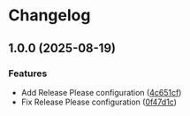 # Changelog

## 1.0.0 (2025-08-19)


### Features

* Add Release Please configuration ([4c651cf](https://github.com/skorokithakis/dox/commit/4c651cf701612de1901d11bd49f953f6eb74f610))
* Fix Release Please configuration ([0f47d1c](https://github.com/skorokithakis/dox/commit/0f47d1cb14f8cf6eedbe3945c0f48fc8b9b0f64c))
